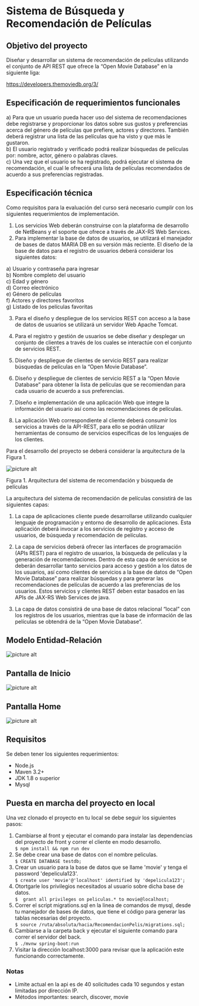 # Sistema de Búsqueda y Recomendación de Películas
## Objetivo del proyecto

Diseñar y desarrollar un sistema de recomendación de películas utilizando el conjunto de
API REST que ofrece la “Open Movie Database” en la siguiente liga:

https://developers.themoviedb.org/3/ <br />

## Especificación de requerimientos funcionales

a) Para que un usuario pueda hacer uso del sistema de recomendaciones debe
registrarse y proporcionar los datos sobre sus gustos y preferencias acerca del
género de películas que prefiere, actores y directores. También deberá registrar
una lista de las películas que ha visto y que más le gustaron.<br/>
b) El usuario registrado y verificado podrá realizar búsquedas de películas por:
nombre, actor, género o palabras claves.<br/>
c) Una vez que el usuario se ha registrado, podrá ejecutar el sistema de
recomendación, el cual le ofrecerá una lista de películas recomendados de
acuerdo a sus preferencias registradas.<br/>

## Especificación técnica

Como requisitos para la evaluación del curso será necesario cumplir con los siguientes
requerimientos de implementación.

1. Los servicios Web deberán construirse con la plataforma de desarrollo de NetBeans y
el soporte que ofrece a través de JAX-RS Web Services.
2. Para implementar la base de datos de usuarios, se utilizará el manejador de bases de
datos MARIA DB en su versión más reciente. El diseño de la base de datos para el
registro de usuarios deberá considerar los siguientes datos:

a) Usuario y contraseña para ingresar<br/>
b) Nombre completo del usuario<br/>
c) Edad y género<br/>
d) Correo electrónico<br/>
e) Género de películas<br/>
f) Actores y directores favoritos<br/>
g) Listado de los películas favoritas<br/>

3. Para el diseño y despliegue de los servicios REST con acceso a la base de datos de
usuarios se utilizará un servidor Web Apache Tomcat.
4. Para el registro y gestión de usuarios se debe diseñar y desplegar un conjunto de
clientes a través de los cuales se interactúe con el conjunto de servicios REST.
5. Diseño y despliegue de clientes de servicio REST para realizar búsquedas de
películas en la “Open Movie Database”.
6. Diseño y despliegue de clientes de servicio REST a la “Open Movie Database” para
obtener la lista de películas que se recomiendan para cada usuario de acuerdo a sus
preferencias.

7. Diseño e implementación de una aplicación Web que integre la información del
usuario así como las recomendaciones de películas.
8. La aplicación Web correspondiente al cliente deberá consumir los servicios a través de
la API-REST, para ello se podrán utilizar herramientas de consumo de servicios
específicas de los lenguajes de los clientes.

Para el desarrollo del proyecto se deberá considerar la arquitectura de la Figura 1.

![picture alt](https://github.com/JoseAP89/RecomendacionPelis/blob/main/img/arqui_proj.png "diagrama")

Figura 1. Arquitectura del sistema de recomendación y búsqueda de películas

La arquitectura del sistema de recomendación de películas consistirá de las siguientes
capas:

1. La capa de aplicaciones cliente puede desarrollarse utilizando cualquier lenguaje
de programación y entorno de desarrollo de aplicaciones. Esta aplicación deberá
invocar a los servicios de registro y acceso de usuarios, de búsqueda y
recomendación de películas.

2. La capa de servicios deberá ofrecer las interfaces de programación (APIs REST)
para el registro de usuarios, la búsqueda de películas y la generación de
recomendaciones. Dentro de esta capa de servicios se deberán desarrollar tanto
servicios para acceso y gestión a los datos de los usuarios, así como clientes de
servicios a la base de datos de “Open Movie Database” para realizar búsquedas y
para generar las recomendaciones de películas de acuerdo a las preferencias de
los usuarios. Estos servicios y clientes REST deben estar basados en las APIs de
JAX-RS Web Services de java.

3. La capa de datos consistirá de una base de datos relacional “local” con los
registros de los usuarios, mientras que la base de información de las películas se
obtendrá de la “Open Movie Database”.

## Modelo Entidad-Relación

![picture alt](https://github.com/JoseAP89/RecomendacionPelis/blob/main/docs/Modelo_ER.png "ER")

## Pantalla de Inicio

![picture alt](https://github.com/JoseAP89/RecomendacionPelis/blob/main/img/pantalla_inicio.png "inicio")

## Pantalla Home

![picture alt](https://github.com/JoseAP89/RecomendacionPelis/blob/main/img/pantalla_home.png "home")

## Requisitos
Se deben tener los siguientes requerimientos:
* Node.js
* Maven 3.2+
* JDK 1.8 o superior
* Mysql

## Puesta en marcha del proyecto en local

Una vez clonado el proyecto en tu local se debe seguir los siguientes pasos:
1. Cambiarse al front y ejecutar el comando para instalar las dependencias del proyecto de front y correr el cliente en modo desarrollo.<br/>
  `$ npm install && npm run dev`
3. Se debe crear una base de datos con el nombre peliculas.<br/>
  `$ CREATE DATABASE testdb;`
4. Crear un usuario para la base de datos que se llame 'movie' y tenga el password 'depelicula123'.<br/>
  `$ create user 'movie'@'localhost' identified by 'depelicula123';`
5. Otortgarle los privilegios necesitados al usuario sobre dicha base de datos.<br/>
  `$  grant all privileges on peliculas.* to movie@localhost;` 
6. Correr el script migrations.sql en la linea de comandos de mysql, desde tu manejador de bases de datos, que tiene el código para generar las tablas necesarias del proyecto.<br/>
  `$ source /ruta/absoluta/hacia/RecomendacionPelis/migrations.sql;`
7. Cambiarse a la carpeta back y ejecutar el siguiente comando para correr el servidor del back.<br/>
  `$ ./mvnw spring-boot:run`
8. Visitar la dirección localhost:3000 para revisar que la aplicación este funcionando correctamente.<br/>

### Notas

* Limite actual en la api es de 40 solicitudes cada 10 segundos y estan limitadas por dirección IP.
* Métodos importantes: search, discover, movie
